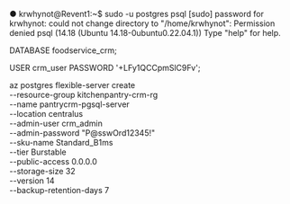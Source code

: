 
● krwhynot@Revent1:~$ sudo -u postgres psql
[sudo] password for krwhynot:
could not change directory to "/home/krwhynot": Permission denied
psql (14.18 (Ubuntu 14.18-0ubuntu0.22.04.1))
Type "help" for help.

DATABASE foodservice_crm;

USER crm_user 
PASSWORD '+LFy1QCCpmSlC9Fv';


az postgres flexible-server create \
  --resource-group kitchenpantry-crm-rg \
  --name pantrycrm-pgsql-server \
  --location centralus \
  --admin-user crm_admin \
  --admin-password "P@sswOrd12345!" \
  --sku-name Standard_B1ms \
  --tier Burstable \
  --public-access 0.0.0.0 \
  --storage-size 32 \
  --version 14 \
  --backup-retention-days 7